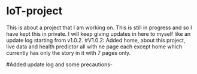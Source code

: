 # IoT-project
This is about a project that I am working on. This is still in progress and so I have kept this in private.
I will keep giving updates in here to myself like an update log starting from v1.0.2.
#V1.0.2:
Added home, about this project, live data and health predictor all with ne page each except home which currently has only the story in it with 7 pages only.

#Added update log and some precautions- 
